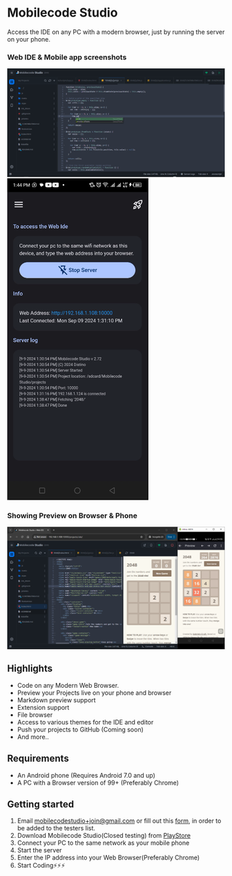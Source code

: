 # Mobilecode Studio

Access the IDE on any PC with a modern browser, just by running the server on your phone.

### Web IDE & Mobile app screenshots
![Ide](./ide.png)![Android](./app.png)

### Showing Preview on Browser & Phone
![Ide](./2048.png)

## Highlights

- Code on any Modern Web Browser.
- Preview your Projects live on your phone and browser
- Markdown preview support
- Extension support
- File browser
- Access to various themes for the IDE and editor
- Push your projects to GitHub (Coming soon)
- And more..
<!--- NodeJS project support-->

## Requirements

- An Android phone (Requires Android 7.0 and up)
- A PC with a Browser version of 99+ (Preferably Chrome)


## Getting started

<!--1. Download [MobileCodeServer](https://mobilecodeserver.org) from [PlayStore](https://play.google.com/com.distino.mobilecodeserver)-->
1. Email mobilecodestudio+join@gmail.com or fill out this [form](https://forms.gle/s7MFZhDix9YXA4Q99), in order to be added to the testers list.
1. Download Mobilecode Studio(Closed testing) from [PlayStore](https://play.google.com/store/apps/details?id=com.distino.mobilecodestudio)
2. Connect your PC to the same network as your mobile phone
3. Start the server
3. Enter the IP address into your Web Browser(Preferably Chrome)
4. Start Coding⚡⚡⚡
